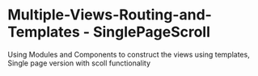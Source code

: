 # Multiple-Views-Routing-and-Templates - SinglePageScroll
Using Modules and Components to construct the views using templates, Single page version with scoll functionality
